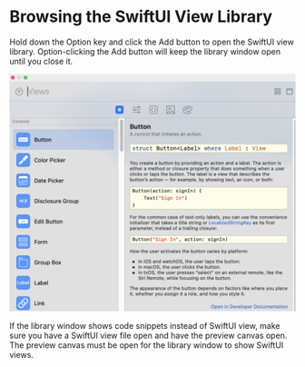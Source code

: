 # Browsing the SwiftUI View Library

Hold down the Option key and click the Add button to open the SwiftUI view library. Option-clicking the Add button will keep the library window open until you close it.

![SwiftUIViewLibrary](images/SwiftUIViewLibrary.png)

If the library window shows code snippets instead of SwiftUI view, make sure you have a SwiftUI view file open and have the preview canvas open. The preview canvas must be open for the library window to show SwiftUI views.
